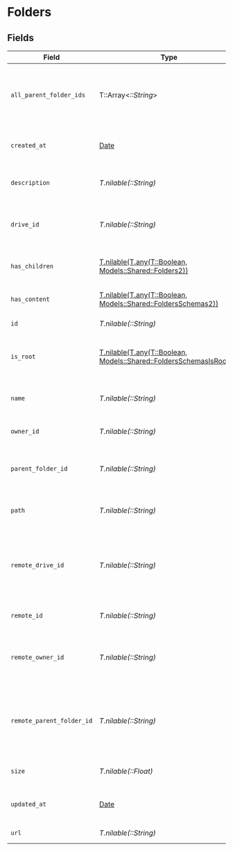 # Folders


## Fields

| Field                                                                                                     | Type                                                                                                      | Required                                                                                                  | Description                                                                                               | Example                                                                                                   |
| --------------------------------------------------------------------------------------------------------- | --------------------------------------------------------------------------------------------------------- | --------------------------------------------------------------------------------------------------------- | --------------------------------------------------------------------------------------------------------- | --------------------------------------------------------------------------------------------------------- |
| `all_parent_folder_ids`                                                                                   | T::Array<*::String*>                                                                                      | :heavy_minus_sign:                                                                                        | List of containing parent Folder IDs in descending order                                                  | [<br/>"0123456789"<br/>]                                                                                  |
| `created_at`                                                                                              | [Date](https://ruby-doc.org/stdlib-2.6.1/libdoc/date/rdoc/Date.html)                                      | :heavy_minus_sign:                                                                                        | The created date of the folder                                                                            | 2023-02-23T00:00:00.000Z                                                                                  |
| `description`                                                                                             | *T.nilable(::String)*                                                                                     | :heavy_minus_sign:                                                                                        | The description of the folder                                                                             | This is the description associated to the folder.                                                         |
| `drive_id`                                                                                                | *T.nilable(::String)*                                                                                     | :heavy_minus_sign:                                                                                        | The parent drive ID associated with this folder                                                           | c28xyrc55866bvuv                                                                                          |
| `has_children`                                                                                            | [T.nilable(T.any(T::Boolean, Models::Shared::Folders2))](../../models/shared/foldershaschildren.md)       | :heavy_minus_sign:                                                                                        | Whether the folder has children                                                                           | true                                                                                                      |
| `has_content`                                                                                             | [T.nilable(T.any(T::Boolean, Models::Shared::FoldersSchemas2))](../../models/shared/foldershascontent.md) | :heavy_minus_sign:                                                                                        | Whether the folder has content                                                                            | true                                                                                                      |
| `id`                                                                                                      | *T.nilable(::String)*                                                                                     | :heavy_minus_sign:                                                                                        | Unique identifier                                                                                         | 8187e5da-dc77-475e-9949-af0f1fa4e4e3                                                                      |
| `is_root`                                                                                                 | [T.nilable(T.any(T::Boolean, Models::Shared::FoldersSchemasIsRoot2))](../../models/shared/isroot.md)      | :heavy_minus_sign:                                                                                        | Whether the folder is at the root level of the drive                                                      | true                                                                                                      |
| `name`                                                                                                    | *T.nilable(::String)*                                                                                     | :heavy_minus_sign:                                                                                        | The name associated with this folder                                                                      | Information-Technology                                                                                    |
| `owner_id`                                                                                                | *T.nilable(::String)*                                                                                     | :heavy_minus_sign:                                                                                        | The user ID of owner of this folder                                                                       | c28xyrc55866bvuv                                                                                          |
| `parent_folder_id`                                                                                        | *T.nilable(::String)*                                                                                     | :heavy_minus_sign:                                                                                        | The parent folder ID associated with this folder                                                          | c28xyrc55866bvuv                                                                                          |
| `path`                                                                                                    | *T.nilable(::String)*                                                                                     | :heavy_minus_sign:                                                                                        | The path where the folder is stored                                                                       | /path/to/folder                                                                                           |
| `remote_drive_id`                                                                                         | *T.nilable(::String)*                                                                                     | :heavy_minus_sign:                                                                                        | Provider's unique identifier of the parent drive associated with this folder                              | e3cb75bf-aa84-466e-a6c1-b8322b257a48                                                                      |
| `remote_id`                                                                                               | *T.nilable(::String)*                                                                                     | :heavy_minus_sign:                                                                                        | Provider's unique identifier                                                                              | 8187e5da-dc77-475e-9949-af0f1fa4e4e3                                                                      |
| `remote_owner_id`                                                                                         | *T.nilable(::String)*                                                                                     | :heavy_minus_sign:                                                                                        | Provider's unique identifier of the owner of this folder                                                  | e3cb75bf-aa84-466e-a6c1-b8322b257a48                                                                      |
| `remote_parent_folder_id`                                                                                 | *T.nilable(::String)*                                                                                     | :heavy_minus_sign:                                                                                        | Provider's unique identifier of the parent folder associated with this folder                             | e3cb75bf-aa84-466e-a6c1-b8322b257a48                                                                      |
| `size`                                                                                                    | *T.nilable(::Float)*                                                                                      | :heavy_minus_sign:                                                                                        | The size of this folder in bytes                                                                          | 1024                                                                                                      |
| `updated_at`                                                                                              | [Date](https://ruby-doc.org/stdlib-2.6.1/libdoc/date/rdoc/Date.html)                                      | :heavy_minus_sign:                                                                                        | The last updated date of the folder                                                                       | 2024-02-23T00:00:00.000Z                                                                                  |
| `url`                                                                                                     | *T.nilable(::String)*                                                                                     | :heavy_minus_sign:                                                                                        | The url of the folder                                                                                     | https://drive.google.com/folder/d/nd8932h9d/view                                                          |